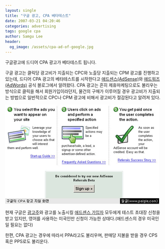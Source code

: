 ```yaml
---
layout: single
title: "구글 광고, CPA 베타테스트"
date: 2007-03-21 04:20:46
categories: advertising
tags: google cpa
author: Samgu Lee
header:
  og_image: /assets/cpa-ad-of-google.jpg
---
```


구글광고에 드디어 CPA 광고가 베타테스트 됩니다.

구글 광고는 클릭당 광고비가 지출되는 CPC와 노출당 지출되는 CPM 광고를 진행하고 있는데, 드디어 CPA 광고의 베타테스트를 시작한다고 [애드센스(AdSense)](http://adsense.blogspot.com/2007/03/now-accepting-applications-for-new.html)와 [애드워즈(AdWords)](http://adwords.blogspot.com/2007/03/pay-per-action-beta-test.html) 공식 블로그에서 알려왔다. CPA 광고는 흔히 제휴마케팅으로도 불리우는 방식으로 클릭을 해서 회원가입이라던지, 물건의 구매가 이루어질 경우 광고비가 지출되는 방법으로 일반적으로 CPC나 CPM 광고에 비해서 광고비가 절감된다고 알려져 있다.

![구글 애드워즈의 CPA 광고 지원 화면](/assets/cpa-ad-of-google.jpg)

현재 구글은 [광고주](http://services.google.com/ads_inquiry/payperaction)와 광고를 노출시킬 [애드센스 가입자](http://services.google.com/ads_inquiry/adsense_referrals) 모두에게 테스트 초대장 신청을 받고 있지만, 영어를 사용하는 미국인만 신청이 가능한 상태다.(애드센스의 경우 미국인일 필요는 없다)

한편, CPA 광고는 경우에 따라서 PPA라고도 불리우며, 판매당 지불을 받을 경우 CPS 혹은 PPS로도 불리운다.
